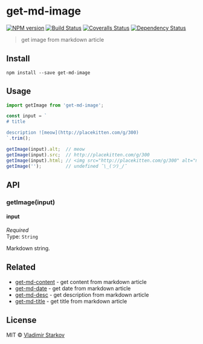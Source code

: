 # get-md-image

[![NPM version][npm-image]][npm-url]
[![Build Status][travis-image]][travis-url]
[![Coveralls Status][coveralls-image]][coveralls-url]
[![Dependency Status][depstat-image]][depstat-url]

> get image from markdown article

## Install

    npm install --save get-md-image

## Usage

```js
import getImage from 'get-md-image';

const input = `
# title

description ![meow](http://placekitten.com/g/300)
`.trim();

getImage(input).alt;  // meow
getImage(input).src;  // http://placekitten.com/g/300
getImage(input).html; // <img src="http://placekitten.com/g/300" alt="meow" />
getImage('');         // undefined ¯\_(ツ)_/¯
```

## API

### getImage(input)

#### input

*Required*  
Type: `String`

Markdown string.

## Related

* [get-md-content][get-md-content] - get content from markdown article
* [get-md-date][get-md-date] - get date from markdown article
* [get-md-desc][get-md-desc] - get description from markdown article
* [get-md-title][get-md-title] - get title from markdown article

## License

MIT © [Vladimir Starkov](https://iamstarkov.com)

[npm-url]: https://npmjs.org/package/get-md-image
[npm-image]: https://img.shields.io/npm/v/get-md-image.svg?style=flat-square

[travis-url]: https://travis-ci.org/iamstarkov/get-md-image
[travis-image]: https://img.shields.io/travis/iamstarkov/get-md-image.svg?style=flat-square

[coveralls-url]: https://coveralls.io/r/iamstarkov/get-md-image
[coveralls-image]: https://img.shields.io/coveralls/iamstarkov/get-md-image.svg?style=flat-square

[depstat-url]: https://david-dm.org/iamstarkov/get-md-image
[depstat-image]: https://david-dm.org/iamstarkov/get-md-image.svg?style=flat-square

[get-md-content]: https://github.com/iamstarkov/get-md-content
[get-md-date]: https://github.com/iamstarkov/get-md-date
[get-md-desc]: https://github.com/iamstarkov/get-md-desc
[get-md-title]: https://github.com/iamstarkov/get-md-title
